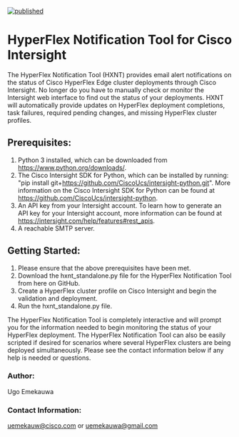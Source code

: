 [![published](https://static.production.devnetcloud.com/codeexchange/assets/images/devnet-published.svg)](https://developer.cisco.com/codeexchange/github/repo/ugo-emekauwa/hyperflex-notification-tool)

# HyperFlex Notification Tool for Cisco Intersight
The HyperFlex Notification Tool (HXNT) provides email alert notifications on the status of Cisco HyperFlex Edge cluster deployments through Cisco Intersight.
No longer do you have to manually check or monitor the Intersight web interface to find out the status of your deployments.
HXNT will automatically provide updates on HyperFlex deployment completions, task failures, required pending changes, and missing HyperFlex cluster profiles.

## Prerequisites:
  1. Python 3 installed, which can be downloaded from https://www.python.org/downloads/.
  2. The Cisco Intersight SDK for Python, which can be installed by running: "pip install git+https://github.com/CiscoUcs/intersight-python.git". More information on the Cisco Intersight SDK for Python can be found at https://github.com/CiscoUcs/intersight-python.
  3. An API key from your Intersight account. To learn how to generate an API key for your Intersight account, more information can be found at https://intersight.com/help/features#rest_apis.
  4. A reachable SMTP server.

## Getting Started:

  1. Please ensure that the above prerequisites have been met.
  2. Download the hxnt_standalone.py file for the HyperFlex Notification Tool from here on GitHub.
  3. Create a HyperFlex cluster profile on Cisco Intersight and begin the validation and deployment.
  4. Run the hxnt_standalone.py file.


The HyperFlex Notification Tool is completely interactive and will prompt you for the information needed to begin monitoring the status of your HyperFlex deployment.
The HyperFlex Notification Tool can also be easily scripted if desired for scenarios where several HyperFlex clusters are being deployed simultaneously. Please see the contact information below if any help is needed or questions.

### Author:
Ugo Emekauwa

### Contact Information:
uemekauw@cisco.com or uemekauwa@gmail.com
